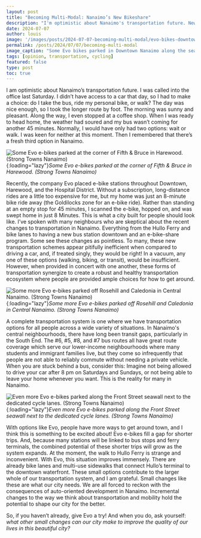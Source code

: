 ```yaml
---
layout: post
title: "Becoming Multi-Modal: Nanaimo’s New Bikeshare"
description: "I'm optimistic about Nanaimo's transportation future. New mobility options, like bike lanes, e-bike share, and the Hullo Ferry help flesh out our transportation system."
date: 2024-07-07
author: louis
image: '/images/posts/2024-07-07-becoming-multi-modal/evo-bikes-downtown.png'
permalink: /posts/2024/07/07/becoming-multi-modal
image_caption: "Some Evo bikes parked in Downtown Nanaimo along the seawall. (Strong Towns Nanaimo)"
tags: [opinion, transportation, cycling]
featured: false
type: post
toc: true
---
```


I am optimistic about Nanaimo’s transportation future. I was called into the office last Saturday. I didn’t have access to a car that day, so I had to make a choice: do I take the bus, ride my personal bike, or walk? The day was nice enough, so I took the longer route by foot. The morning was sunny and pleasant. Along the way, I even stopped at a coffee shop. When I was ready to head home, the weather had soured and my bus wasn’t coming for another 45 minutes. Normally, I would have only had two options: wait or walk. I was keen for neither at this moment. Then I remembered that there’s a fresh third option in Nanaimo. 

![Some Evo e-bikes parked at the corner of Fifth & Bruce in Harewood. (Strong Towns Nanaimo)]({{site.baseurl}}/images/posts/2024-07-07-becoming-multi-modal/evo-bikes-harewood.jpg){:loading="lazy"}*Some Evo e-bikes parked at the corner of Fifth & Bruce in Harewood. (Strong Towns Nanaimo)*

Recently, the company Evo placed e-bike stations throughout Downtown, Harewood, and the Hospital District. Without a subscription, long-distance rides are a little too expensive for me, but my home was just an 8-minute bike ride away (the Goldilocks zone for an e-bike ride). Rather than standing at an empty stop for 45 minutes, I scanned the e-bike, hopped on, and was swept home in just 8 Minutes. This is what a city built for people should look like. I’ve spoken with many neighbours who are skeptical about the recent changes to transportation in Nanaimo. Everything from the Hullo Ferry and bike lanes to having a new bus station downtown and an e-bike-share program. Some see these changes as pointless. To many, these new transportation schemes appear pitifully inefficient when compared to driving a car, and, if treated singly, they would be right! In a vacuum, any one of these options (walking, biking, or transit), would be insufficient. However, when provided in concert with one another, these forms of transportation synergize to create a robust and healthy transportation ecosystem where people are provided ample choices for how to get around.

![Some more Evo e-bikes parked off Rosehill and Caledonia in Central Nanaimo. (Strong Towns Nanaimo)]({{site.baseurl}}/images/posts/2024-07-07-becoming-multi-modal/evo-bikes-railway.jpg){:loading="lazy"}*Some more Evo e-bikes parked off Rosehill and Caledonia in Central Nanaimo. (Strong Towns Nanaimo)*

A complete transportation system is one where we have transportation options for all people across a wide variety of situations. In Nanaimo's central neighbourhoods, there have long been transit gaps, particularly in the South End. The #6, #5, #8, and  #7 bus routes all have great route coverage which serve our lower-income neighbourhoods where many students and immigrant families live, but they come so infrequently that people are not able to reliably commute without needing a private vehicle. When you are stuck behind a bus, consider this: Imagine not being allowed to drive your car after 8 pm on Saturdays and Sundays, or not being able to leave your home whenever you want. This is the reality for many in Nanaimo. 

![Even more Evo e-bikes parked along the Front Street seawall next to the dedicated cycle lanes. (Strong Towns Nanaimo)]({{site.baseurl}}/images/posts/2024-07-07-becoming-multi-modal/evo-bikes-seawall.jpg){:loading="lazy"}*Even more Evo e-bikes parked along the Front Street seawall next to the dedicated cycle lanes. (Strong Towns Nanaimo)*

With options like Evo, people have more ways to get around town, and I think this is something to be excited about! Evo e-bikes fill a gap for shorter trips. And, because many stations will be linked to bus stops and ferry terminals, the combined potential of these shorter trips will grow as the system expands. At the moment, the walk to Hullo Ferry is strange and inconvenient. With Evo, this situation improves immensely. There are already bike lanes and multi-use sidewalks that connect Hullo’s terminal to the downtown waterfront. These small options contribute to the larger whole of our transportation system, and I am grateful. Small changes like these are what our city needs. We are all forced to reckon with the consequences of auto-oriented development in Nanaimo. Incremental changes to the way we think about transportation and mobility hold the potential to shape our city for the better.

So, if you haven’t already, give Evo a try! And when you do, ask yourself: _what other small changes can our city make to improve the quality of our lives in this beautiful city?_